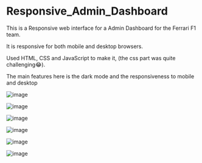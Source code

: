 # Responsive_Admin_Dashboard

This is a Responsive web interface for a Admin Dashboard for the Ferrari F1 team.

It is responsive for both mobile and desktop browsers.

Used HTML, CSS and JavaScript to make it, (the css part was quite challenging😂).

The main features here is the dark mode and the responsiveness to mobile and desktop

![image](https://github.com/user-attachments/assets/79cfabd5-780d-4b3f-93d1-9d576d064b5f)

![image](https://github.com/user-attachments/assets/60e3bb53-2214-4b16-9710-72acb640a9ab)

![image](https://github.com/user-attachments/assets/b6d21f9d-945a-4acc-8304-428c1ee2fa15)

![image](https://github.com/user-attachments/assets/a837a18e-fab9-451f-b8dd-684972841f43)

![image](https://github.com/user-attachments/assets/98e2f70b-e1d7-41ba-b121-331e31bfa962)

![image](https://github.com/user-attachments/assets/09356a5c-df8b-4871-be81-03edf6c7ac56)


